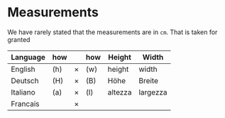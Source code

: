 # Measurements

We have rarely stated that the measurements are in `cm`. That is taken for granted

  |Language|how||how|Height|Width|
  |--------|--------|--------|--------|--------|--------|
  |English|(h)|×|(w)|height|width|
  |Deutsch|(H)|×|(B)|Höhe|Breite|
  |Italiano|(a)|×|(l)|altezza|largezza|
  |Francais||×||||
